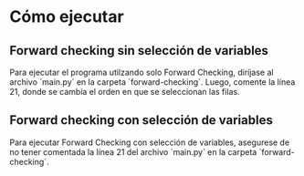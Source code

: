 # Cómo ejecutar

## Forward checking sin selección de variables
Para ejecutar el programa utilzando solo Forward Checking, diríjase al archivo ´main.py´ en la carpeta ´forward-checking´. Luego, comente la línea 21, donde se cambia el orden en que se seleccionan las filas.

## Forward checking con selección de variables
Para ejecutar Forward Checking con selección de variables, asegurese de no tener comentada la línea 21 del archivo ´main.py´ en la carpeta ´forward-checking´.
